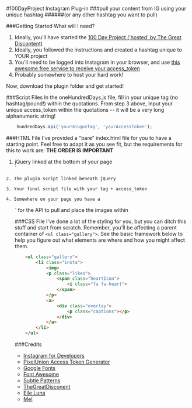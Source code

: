 #100DayProject Instagram Plug-in
###pull your content from IG using your unique hashtag
######(or any other hashtag you want to pull)

###Getting Started
What will I need?
1. Ideally, you'll have started the [100 Day Project ('hosted' by The Great Discontent)](https://thegreatdiscontent.com/100days)  
2. Ideally, you followed the instructions and created a hashtag unique to YOUR project  
3. You'll need to be logged into Instagram in your browser, and use [this awesome free service to receive your access_token](http://instagram.pixelunion.net/)  
4. Probably somewhere to host your hard work!  
  
Now, download the plugin folder and get started!

###Script Files
In the oneHundredDays.js file, fill in your unique tag (no hashtag/pound!) within the quotations. From step 3 above, input your unique access_token within the quotations -- it will be a very long alphanumeric string!
```javascript
	hundredDays.api('yourUniqueTag', 'yourAccessToken');
```

###HTML File
I've provided a "bare" index.html file for you to have a starting point. Feel free to adapt it as you see fit, but the requirements for this to work are:
**THE ORDER IS IMPORTANT**
1. jQuery linked at the bottom of your page   
`
<script src="https://ajax.googleapis.com/ajax/libs/jquery/1.10.2/jquery.min.js"></script>
`
2. The plugin script linked beneath jQuery   
`
<script src="scripts/plugin.js"></script>
`
3. Your final script file with your tag + access_token   
`
<script src="scripts/oneHundredDays.js"></script>
`
4. Somewhere on your page you have a `<ul class="gallery">` for the API to pull and place the images within

###CSS File
I've done a lot of the styling for you, but you can ditch this stuff and start from scratch. Remember, you'll be affecting a parent container of `<ul class="gallery">`. See the basic framework below to help you figure out what elements are where and how you might affect them.

```html
	<ul class="gallery">
		<li class="insta">
			<img>
			<p class="likes">
				<span class="heartIcon">
					<i class="fa fa-heart">
				</span>
			</p>
			<a>
				<div class="overlay">
					<p class="captions"></p>
				</div>	
			</a>
		</li>
	</ul>
```

###Credits
- [Instagram for Developers](https://instagram.com/developer/)
- [PixelUnion Access Token Generator](http://instagram.pixelunion.net/)
- [Google Fonts](https://www.google.com/fonts)
- [Font Awesome](http://fortawesome.github.io/Font-Awesome/)
- [Subtle Patterns](http://subtlepatterns.com/ps-neutral/)
- [TheGreatDisconent](https://thegreatdiscontent.com/100days)
- [Elle Luna](http://elleluna.com/)
- [Me!](http://kse.ninja)